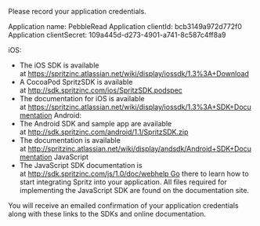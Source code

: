 Please record your application credentials.

Application name: PebbleRead
Application clientId: bcb3149a972d772f0
Application clientSecret: 109a445d-d273-4901-a741-8c587c4ff8a9

iOS:
  * The iOS SDK is available at https://spritzinc.atlassian.net/wiki/display/iossdk/1.3%3A+Download
  * A CocoaPod SpritzSDK is available at http://sdk.spritzinc.com/ios/SpritzSDK.podspec
  * The documentation for iOS is available at https://spritzinc.atlassian.net/wiki/display/iossdk/1.3%3A+SDK+Documentation
Android:
  * The Android SDK and sample app are available at http://sdk.spritzinc.com/android/1.1/SpritzSDK.zip
  * The documentation is available at http://spritzinc.atlassian.net/wiki/display/andsdk/Android+SDK+Documentation
JavaScript
  * The JavaScript SDK documentation is at http://sdk.spritzinc.com/js/1.0/doc/webhelp Go there to learn how to start integrating Spritz into your application. All files required for implementing the JavaScript SDK are found on the documentation site.

You will receive an emailed confirmation of your application credentials along with these links to the SDKs and online documentation.
